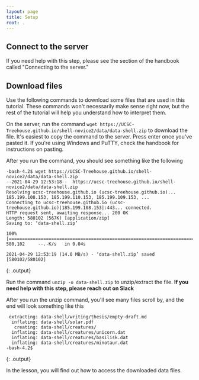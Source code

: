 ```yaml
---
layout: page
title: Setup
root: .
---
```


## Connect to the server
If you need help with this step, please see the section of the handbook called "Connecting to the server."

## Download files
Use the following commands to download some files that are used in this tutorial. These commands won't necessarily make sense right now, but the rest of the tutorial will help you understand how to interpret them.

On the server, run the command `wget https://UCSC-Treehouse.github.io/shell-novice2/data/data-shell.zip` to download the file. It's easiest to copy the command to the server. Press enter once you've pasted it. If you're using Windows and PuTTY, check the handbook for instructions on pasting.
   
After you run the command, you should see something like the following
~~~   
-bash-4.2$ wget https://UCSC-Treehouse.github.io/shell-novice2/data/data-shell.zip
--2021-04-29 12:53:18--  https://ucsc-treehouse.github.io/shell-novice2/data/data-shell.zip
Resolving ucsc-treehouse.github.io (ucsc-treehouse.github.io)... 185.199.108.153, 185.199.110.153, 185.199.109.153, ...
Connecting to ucsc-treehouse.github.io (ucsc-treehouse.github.io)|185.199.108.153|:443... connected.
HTTP request sent, awaiting response... 200 OK
Length: 580102 (567K) [application/zip]
Saving to: ‘data-shell.zip’

100%[===================================================================================================>] 580,102     --.-K/s   in 0.04s   

2021-04-29 12:53:19 (14.0 MB/s) - ‘data-shell.zip’ saved [580102/580102]

~~~
{: .output}

Run the command `unzip -o data-shell.zip` to unzip/extract the file. **If you need help with this step, please reach out on Slack**

After you run the unzip command, you'll see many files scroll by, and the end will look something like this
~~~   
 extracting: data-shell/writing/thesis/empty-draft.md  
  inflating: data-shell/solar.pdf    
   creating: data-shell/creatures/
  inflating: data-shell/creatures/unicorn.dat  
  inflating: data-shell/creatures/basilisk.dat  
  inflating: data-shell/creatures/minotaur.dat  
-bash-4.2$ 
~~~
{: .output}

In the lesson, you will find out how to access the downloaded data files.

